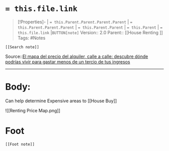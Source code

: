 # `= this.file.link`
>[!Properties]- | `= this.Parent.Parent.Parent.Parent` |  `= this.Parent.Parent.Parent` | `= this.Parent.Parent` | `= this.Parent` | `= this.file.link` |`BUTTON[note]` 
>Version:: 2.0
>Parent:: [[House Renting ]]
>Tags: #Notes
```meta-bind-embed
[[Search note]]
```
Source::[El mapa del precio del alquiler, calle a calle: descubre dónde podrías vivir para gastar menos de un tercio de tus ingresos](https://www.eldiario.es/economia/mapa-precio-alquiler-calle-calle-descubre-vivir-gastar-tercio-ingresos_1_10798087.html)
***
# Body:

Can help determine Expensive areas to [[House Buy]]

![[Renting Price Map.png]]











# Foot
```meta-bind-embed
[[Foot note]]
``` 